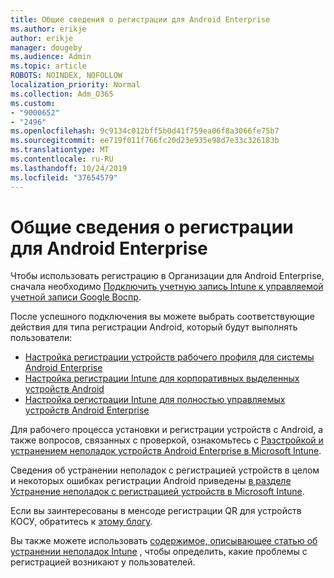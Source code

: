 ```yaml
---
title: Общие сведения о регистрации для Android Enterprise
ms.author: erikje
author: erikje
manager: dougeby
ms.audience: Admin
ms.topic: article
ROBOTS: NOINDEX, NOFOLLOW
localization_priority: Normal
ms.collection: Adm_O365
ms.custom:
- "9000652"
- "2496"
ms.openlocfilehash: 9c9134c012bff5b0d41f759ea06f8a3066fe75b7
ms.sourcegitcommit: ee719f011f766fc20d23e935e98d7e33c326183b
ms.translationtype: MT
ms.contentlocale: ru-RU
ms.lasthandoff: 10/24/2019
ms.locfileid: "37654579"
---
```

# <a name="android-enterprise-enrollment---overview"></a>Общие сведения о регистрации для Android Enterprise

Чтобы использовать регистрацию в Организации для Android Enterprise, сначала необходимо [Подключить учетную запись Intune к управляемой учетной записи Google Воспр](https://docs.microsoft.com/intune/enrollment/connect-intune-android-enterprise). 

После успешного подключения вы можете выбрать соответствующие действия для типа регистрации Android, который будут выполнять пользователи:

- [Настройка регистрации устройств рабочего профиля для системы Android Enterprise](https://docs.microsoft.com/intune/enrollment/android-work-profile-enroll)
- [Настройка регистрации Intune для корпоративных выделенных устройств Android](https://docs.microsoft.com/intune/enrollment/android-kiosk-enroll)
- [Настройка регистрации Intune для полностью управляемых устройств Android Enterprise](https://docs.microsoft.com/intune/enrollment/android-fully-managed-enroll)

Для рабочего процесса установки и регистрации устройств с Android, а также вопросов, связанных с проверкой, ознакомьтесь с [Разстройкой и устранением неполадок устройств Android Enterprise в Microsoft Intune](https://support.microsoft.com/help/4476974/configuring-and-troubleshooting-android-enterprise-devices-in-intune).

Сведения об устранении неполадок с регистрацией устройств в целом и некоторых ошибках регистрации Android приведены [в разделе Устранение неполадок с регистрацией устройств в Microsoft Intune](https://docs.microsoft.com/intune/enrollment/troubleshoot-device-enrollment-in-intune).

Если вы заинтересованы в менсоде регистрации QR для устройств КОСУ, обратитесь к [этому блогу](https://techcommunity.microsoft.com/t5/Intune-Customer-Success/COSU-Configuration-and-Enrollment-using-the-QR-code-enrollment/ba-p/280184).

Вы также можете использовать [содержимое, описывающее статью об устранении неполадок Intune](https://docs.microsoft.com/intune/fundamentals/help-desk-operators) , чтобы определить, какие проблемы с регистрацией возникают у пользователей.